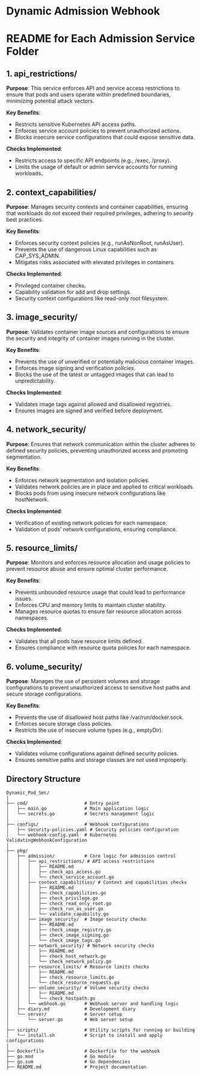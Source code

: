 # Dynamic Admission Webhook

# README for Each Admission Service Folder

## 1. api_restrictions/

**Purpose**: This service enforces API and service access restrictions to ensure that pods and users operate within predefined boundaries, minimizing potential attack vectors.

**Key Benefits**:
- Restricts sensitive Kubernetes API access paths.
- Enforces service account policies to prevent unauthorized actions.
- Blocks insecure service configurations that could expose sensitive data.

**Checks Implemented**:
- Restricts access to specific API endpoints (e.g., /exec, /proxy).
- Limits the usage of default or admin service accounts for running workloads.

## 2. context_capabilities/

**Purpose**: Manages security contexts and container capabilities, ensuring that workloads do not exceed their required privileges, adhering to security best practices.

**Key Benefits**:
- Enforces security context policies (e.g., runAsNonRoot, runAsUser).
- Prevents the use of dangerous Linux capabilities such as CAP_SYS_ADMIN.
- Mitigates risks associated with elevated privileges in containers.

**Checks Implemented**:
- Privileged container checks.
- Capability validation for add and drop settings.
- Security context configurations like read-only root filesystem.

## 3. image_security/

**Purpose**: Validates container image sources and configurations to ensure the security and integrity of container images running in the cluster.

**Key Benefits**:
- Prevents the use of unverified or potentially malicious container images.
- Enforces image signing and verification policies.
- Blocks the use of the latest or untagged images that can lead to unpredictability.

**Checks Implemented**:
- Validates image tags against allowed and disallowed registries.
- Ensures images are signed and verified before deployment.

## 4. network_security/

**Purpose**: Ensures that network communication within the cluster adheres to defined security policies, preventing unauthorized access and promoting segmentation.

**Key Benefits**:
- Enforces network segmentation and isolation policies.
- Validates network policies are in place and applied to critical workloads.
- Blocks pods from using insecure network configurations like hostNetwork.

**Checks Implemented**:
- Verification of existing network policies for each namespace.
- Validation of pods’ network configurations, ensuring compliance.

## 5. resource_limits/

**Purpose**: Monitors and enforces resource allocation and usage policies to prevent resource abuse and ensure optimal cluster performance.

**Key Benefits**:
- Prevents unbounded resource usage that could lead to performance issues.
- Enforces CPU and memory limits to maintain cluster stability.
- Manages resource quotas to ensure fair resource allocation across namespaces.

**Checks Implemented**:
- Validates that all pods have resource limits defined.
- Ensures compliance with resource quota policies for each namespace.

## 6. volume_security/

**Purpose**: Manages the use of persistent volumes and storage configurations to prevent unauthorized access to sensitive host paths and secure storage configurations.

**Key Benefits**:
- Prevents the use of disallowed host paths like /var/run/docker.sock.
- Enforces secure storage class policies.
- Restricts the use of insecure volume types (e.g., emptyDir).

**Checks Implemented**:
- Validates volume configurations against defined security policies.
- Ensures sensitive paths and storage classes are not used improperly.



## Directory Structure

```plaintext
Dynamic_Pod_Sec/
│
├── cmd/                     # Entry point
│   ├── main.go              # Main application logic
│   └── secrets.go           # Secrets management logic
│
├── configs/                 # Webhook configurations
│   ├── security-policies.yaml # Security policies configuration
│   └── webhook-config.yaml  # Kubernetes ValidatingWebhookConfiguration
│
├── pkg/
│   ├── admission/           # Core logic for admission control
│   │   ├── api_restrictions/ # API access restrictions
│   │   │   ├── README.md
│   │   │   ├── check_api_access.go
│   │   │   └── check_service_account.go
│   │   ├── context_capabilities/ # Context and capabilities checks
│   │   │   ├── README.md
│   │   │   ├── check_capabilities.go
│   │   │   ├── check_privilege.go
│   │   │   ├── check_read_only_root.go
│   │   │   ├── check_run_as_user.go
│   │   │   └── validate_capability.go
│   │   ├── image_security/  # Image security checks
│   │   │   ├── README.md
│   │   │   ├── check_image_registry.go
│   │   │   ├── check_image_signing.go
│   │   │   └── check_image_tags.go
│   │   ├── network_security/ # Network security checks
│   │   │   ├── README.md
│   │   │   ├── check_host_network.go
│   │   │   └── check_network_policy.go
│   │   ├── resource_limits/ # Resource limits checks
│   │   │   ├── README.md
│   │   │   ├── check_resource_limits.go
│   │   │   └── check_resource_requests.go
│   │   ├── volume_security/ # Volume security checks
│   │   │   ├── README.md
│   │   │   └── check_hostpath.go
│   │   └── webhook.go       # Webhook server and handling logic
│   ├── diary.md             # Development diary
│   └── server/              # Server setup
│       └── server.go        # Web server setup
│
├── scripts/                 # Utility scripts for running or building
│   └── install.sh           # Script to install and apply configurations
│
├── Dockerfile               # Dockerfile for the webhook
├── go.mod                   # Go module
├── go.sum                   # Go dependencies
├── README.md                # Project documentation